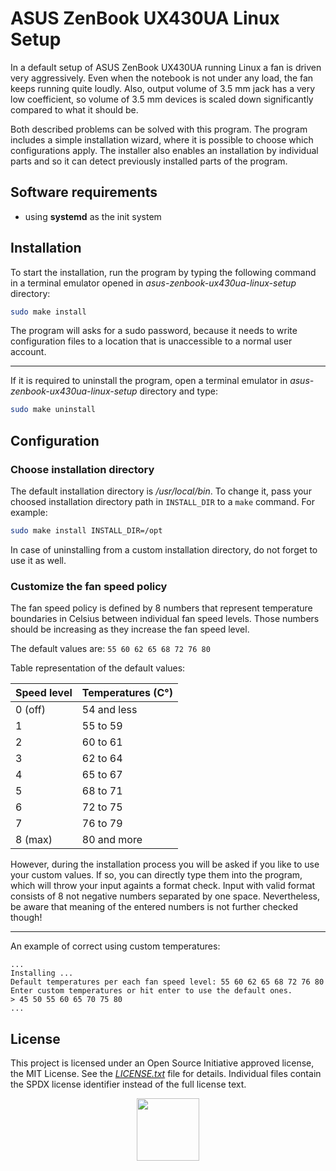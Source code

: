 # ASUS ZenBook UX430UA Linux Setup

In a default setup of ASUS ZenBook UX430UA running Linux a fan is driven very aggressively. Even when the notebook is not under any load, the fan keeps running quite loudly. Also, output volume of 3.5 mm jack has a very low coefficient, so volume of 3.5 mm devices is scaled down significantly compared to what it should be.

Both described problems can be solved with this program. The program includes a simple installation wizard, where it is possible to choose which configurations apply. The installer also enables an installation by individual parts and so it can detect previously installed parts of the program.

## Software requirements

* using **systemd** as the init system

## Installation

To start the installation, run the program by typing the following command in a terminal emulator opened in *asus-zenbook-ux430ua-linux-setup* directory:

```bash
sudo make install
```

The program will asks for a sudo password, because it needs to write configuration files to a location that is unaccessible to a normal user account.

---

If it is required to uninstall the program, open a terminal emulator in *asus-zenbook-ux430ua-linux-setup* directory and type:

```bash
sudo make uninstall
```

## Configuration

### Choose installation directory

The default installation directory is */usr/local/bin*. To change it, pass your choosed installation directory path in `INSTALL_DIR` to a `make` command. For example:

```bash
sudo make install INSTALL_DIR=/opt
```

In case of uninstalling from a custom installation directory, do not forget to use it as well.

### Customize the fan speed policy

The fan speed policy is defined by 8 numbers that represent temperature boundaries in Celsius between individual fan speed levels. Those numbers should be increasing as they increase the fan speed level.

The default values are: `55 60 62 65 68 72 76 80`

Table representation of the default values:

| Speed level   | Temperatures (C°) |
| ------------- | ----------------- |
| 0 (off)       | 54 and less       |
| 1             | 55 to 59          |
| 2             | 60 to 61          |
| 3             | 62 to 64          |
| 4             | 65 to 67          |
| 5             | 68 to 71          |
| 6             | 72 to 75          |
| 7             | 76 to 79          |
| 8 (max)       | 80 and more       |

However, during the installation process you will be asked if you like to use your custom values. If so, you can directly type them into the program, which will throw your input againts a format check. Input with valid format consists of 8 not negative numbers separated by one space. Nevertheless, be aware that meaning of the entered numbers is not further checked though!

---

An example of correct using custom temperatures:

```
...
Installing ...
Default temperatures per each fan speed level: 55 60 62 65 68 72 76 80
Enter custom temperatures or hit enter to use the default ones.
> 45 50 55 60 65 70 75 80
...
```

## License

This project is licensed under an Open Source Initiative approved license, the MIT License. See the [*LICENSE.txt*](LICENSE.txt) file for details. Individual files contain the SPDX license identifier instead of the full license text.

<p align="center">
  <a href="http://opensource.org/">
    <img src="https://opensource.org/files/osi_logo_bold_300X400_90ppi.png" width="100">
  </a>
</p>
